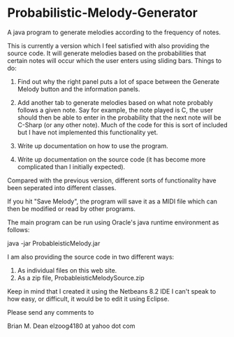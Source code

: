 # Probabilistic-Melody-Generator
A java program to generate melodies according to the frequency of notes.

This is currently a version which I feel satisfied with also providing the source code.   It will generate melodies based on the probabilities that certain notes will occur which the user enters using sliding bars.   Things to do:

1)  Find out why the right panel puts a lot of space between the Generate Melody button and the information panels.

2)  Add another tab to generate melodies based on what note probably follows a given note.  Say for example, the note played is C, the user should then be able to enter in the probability that the next note will be C-Sharp (or any other note).  Much of the code for this is sort of included but I have not implemented this functionality yet.

3)  Write up documentation on how to use the program.

4)  Write up documentation on the source code (it has become more complicated than I initially expected).

Compared with the previous version, different sorts of functionality have been seperated into different classes.

If you hit "Save Melody", the program will save it as a MIDI file which can then be modified or read by other programs.

The main program can be run using Oracle's java runtime environment as follows:

java -jar ProbableisticMelody.jar

I am also providing the source code in two different ways:

1)  As individual files on this web site.
2)  As a zip file, ProbableisticMelodySource.zip

Keep in mind that I created it using the Netbeans 8.2 IDE   I can't speak to how easy, or difficult, it would be to edit it using Eclipse.

Please send any comments to

Brian M. Dean
elzoog4180 at yahoo dot com
